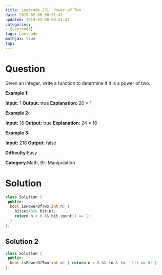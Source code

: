 ```yaml
---
title: Leetcode 231. Power of Two
date: 2019-02-08 00:51:42
updated: 2019-02-08 00:51:42
categories: 
- [Leetcode]
tags: Leetcode
mathjax: true
top:
---
```


# Question

Given an integer, write a function to determine if it is a power of two.

**Example 1:**

**Input:** 1
**Output:** true 
**Explanation:** 20 = 1

**Example 2:**

**Input:** 16
**Output:** true
**Explanation:** 24 = 16

**Example 3:**

**Input:** 218
**Output:** false

**Difficulty**:Easy

**Category**:Math, Bit-Manipulation

<!-- more -->

# Solution

```cpp
class Solution {
 public:
  bool isPowerOfTwo(int n) {
    bitset<32> bit(n);
    return n > 0 && bit.count() == 1;
  }
};
```

## Solution 2

```cpp
class Solution {
 public:
  bool isPowerOfTwo(int n) { return n > 0 && (n & (n - 1)) == 0; }
};
```
